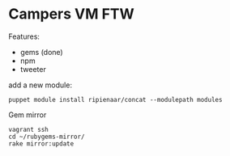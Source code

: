 # Campers VM FTW

Features:

* gems (done)
* npm
* tweeter

add a new module:

```
puppet module install ripienaar/concat --modulepath modules
```

Gem mirror

```
vagrant ssh
cd ~/rubygems-mirror/
rake mirror:update
```
